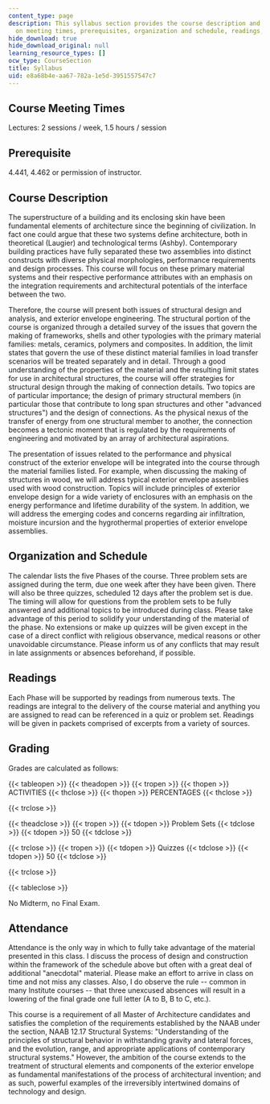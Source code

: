 ```yaml
---
content_type: page
description: This syllabus section provides the course description and information
  on meeting times, prerequisites, organization and schedule, readings, and grading.
hide_download: true
hide_download_original: null
learning_resource_types: []
ocw_type: CourseSection
title: Syllabus
uid: e8a68b4e-aa67-782a-1e5d-3951557547c7
---
```


Course Meeting Times
--------------------

Lectures: 2 sessions / week, 1.5 hours / session

Prerequisite
------------

4.441, 4.462 or permission of instructor.

Course Description
------------------

The superstructure of a building and its enclosing skin have been fundamental elements of architecture since the beginning of civilization. In fact one could argue that these two systems define architecture, both in theoretical (Laugier) and technological terms (Ashby). Contemporary building practices have fully separated these two assemblies into distinct constructs with diverse physical morphologies, performance requirements and design processes. This course will focus on these primary material systems and their respective performance attributes with an emphasis on the integration requirements and architectural potentials of the interface between the two.

Therefore, the course will present both issues of structural design and analysis, and exterior envelope engineering. The structural portion of the course is organized through a detailed survey of the issues that govern the making of frameworks, shells and other typologies with the primary material families: metals, ceramics, polymers and composites. In addition, the limit states that govern the use of these distinct material families in load transfer scenarios will be treated separately and in detail. Through a good understanding of the properties of the material and the resulting limit states for use in architectural structures, the course will offer strategies for structural design through the making of connection details. Two topics are of particular importance; the design of primary structural members (in particular those that contribute to long span structures and other "advanced structures") and the design of connections. As the physical nexus of the transfer of energy from one structural member to another, the connection becomes a tectonic moment that is regulated by the requirements of engineering and motivated by an array of architectural aspirations.

The presentation of issues related to the performance and physical construct of the exterior envelope will be integrated into the course through the material families listed. For example, when discussing the making of structures in wood, we will address typical exterior envelope assemblies used with wood construction. Topics will include principles of exterior envelope design for a wide variety of enclosures with an emphasis on the energy performance and lifetime durability of the system. In addition, we will address the emerging codes and concerns regarding air infiltration, moisture incursion and the hygrothermal properties of exterior envelope assemblies.

Organization and Schedule
-------------------------

The calendar lists the five Phases of the course. Three problem sets are assigned during the term, due one week after they have been given. There will also be three quizzes, scheduled 12 days after the problem set is due. The timing will allow for questions from the problem sets to be fully answered and additional topics to be introduced during class. Please take advantage of this period to solidify your understanding of the material of the phase. No extensions or make up quizzes will be given except in the case of a direct conflict with religious observance, medical reasons or other unavoidable circumstance. Please inform us of any conflicts that may result in late assignments or absences beforehand, if possible.

Readings
--------

Each Phase will be supported by readings from numerous texts. The readings are integral to the delivery of the course material and anything you are assigned to read can be referenced in a quiz or problem set. Readings will be given in packets comprised of excerpts from a variety of sources.

Grading
-------

Grades are calculated as follows:

{{< tableopen >}}
{{< theadopen >}}
{{< tropen >}}
{{< thopen >}}
ACTIVITIES
{{< thclose >}}
{{< thopen >}}
PERCENTAGES
{{< thclose >}}

{{< trclose >}}

{{< theadclose >}}
{{< tropen >}}
{{< tdopen >}}
Problem Sets
{{< tdclose >}}
{{< tdopen >}}
50
{{< tdclose >}}

{{< trclose >}}
{{< tropen >}}
{{< tdopen >}}
Quizzes
{{< tdclose >}}
{{< tdopen >}}
50
{{< tdclose >}}

{{< trclose >}}

{{< tableclose >}}
  

No Midterm, no Final Exam.

Attendance
----------

Attendance is the only way in which to fully take advantage of the material presented in this class. I discuss the process of design and construction within the framework of the schedule above but often with a great deal of additional "anecdotal" material. Please make an effort to arrive in class on time and not miss any classes. Also, I do observe the rule -- common in many Institute courses -- that three unexcused absences will result in a lowering of the final grade one full letter (A to B, B to C, etc.).

This course is a requirement of all Master of Architecture candidates and satisfies the completion of the requirements established by the NAAB under the section, NAAB 12.17 Structural Systems: "Understanding of the principles of structural behavior in withstanding gravity and lateral forces, and the evolution, range, and appropriate applications of contemporary structural systems." However, the ambition of the course extends to the treatment of structural elements and components of the exterior envelope as fundamental manifestations of the process of architectural invention; and as such, powerful examples of the irreversibly intertwined domains of technology and design.